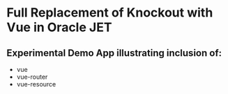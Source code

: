 # Full Replacement of Knockout with Vue in Oracle JET

## Experimental Demo App illustrating inclusion of:

   * vue
   * vue-router
   * vue-resource